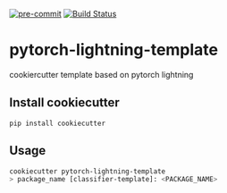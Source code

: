 [![pre-commit](https://img.shields.io/badge/pre--commit-enabled-brightgreen?logo=pre-commit&logoColor=white)](https://github.com/pre-commit/pre-commit)
[![Build Status](https://github.com/pre-commit/action/workflows/deploy/badge.svg)](https://github.com/pre-commit/action/actions)

# pytorch-lightning-template

cookiercutter template based on pytorch lightning

## Install cookiecutter

`pip install cookiecutter`

## Usage

```bash
cookiecutter pytorch-lightning-template
> package_name [classifier-template]: <PACKAGE_NAME>
```
